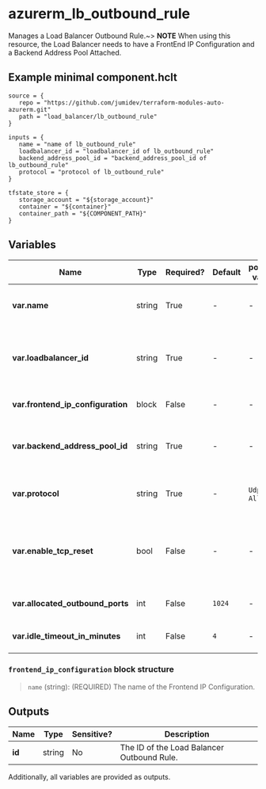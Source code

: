 # azurerm_lb_outbound_rule

Manages a Load Balancer Outbound Rule.~> **NOTE** When using this resource, the Load Balancer needs to have a FrontEnd IP Configuration and a Backend Address Pool Attached.

## Example minimal component.hclt

```hcl
source = {
   repo = "https://github.com/jumidev/terraform-modules-auto-azurerm.git" 
   path = "load_balancer/lb_outbound_rule" 
}

inputs = {
   name = "name of lb_outbound_rule" 
   loadbalancer_id = "loadbalancer_id of lb_outbound_rule" 
   backend_address_pool_id = "backend_address_pool_id of lb_outbound_rule" 
   protocol = "protocol of lb_outbound_rule" 
}

tfstate_store = {
   storage_account = "${storage_account}" 
   container = "${container}" 
   container_path = "${COMPONENT_PATH}" 
}

```

## Variables

| Name | Type | Required? |  Default  |  possible values |  Description |
| ---- | ---- | --------- |  ----------- | ----------- | ----------- |
| **var.name** | string | True | -  |  -  |  Specifies the name of the Outbound Rule. Changing this forces a new resource to be created. | 
| **var.loadbalancer_id** | string | True | -  |  -  |  The ID of the Load Balancer in which to create the Outbound Rule. Changing this forces a new resource to be created. | 
| **var.frontend_ip_configuration** | block | False | -  |  -  |  One or more `frontend_ip_configuration` blocks. | 
| **var.backend_address_pool_id** | string | True | -  |  -  |  The ID of the Backend Address Pool. Outbound traffic is randomly load balanced across IPs in the backend IPs. | 
| **var.protocol** | string | True | -  |  `Udp`, `Tcp`, `All`  |  The transport protocol for the external endpoint. Possible values are `Udp`, `Tcp` or `All`. | 
| **var.enable_tcp_reset** | bool | False | -  |  -  |  Receive bidirectional TCP Reset on TCP flow idle timeout or unexpected connection termination. This element is only used when the protocol is set to TCP. | 
| **var.allocated_outbound_ports** | int | False | `1024`  |  -  |  The number of outbound ports to be used for NAT. Defaults to `1024`. | 
| **var.idle_timeout_in_minutes** | int | False | `4`  |  -  |  The timeout for the TCP idle connection Defaults to `4`. | 

### `frontend_ip_configuration` block structure

>`name` (string): (REQUIRED) The name of the Frontend IP Configuration.



## Outputs

| Name | Type | Sensitive? | Description |
| ---- | ---- | --------- | --------- |
| **id** | string | No  | The ID of the Load Balancer Outbound Rule. | 

Additionally, all variables are provided as outputs.
